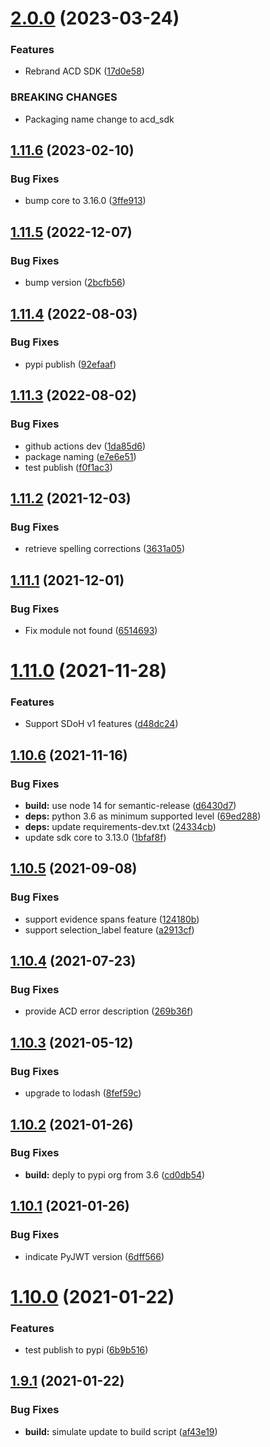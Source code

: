 # [2.0.0](https://github.com/merative/whcs-python-sdk/compare/v1.11.6...v2.0.0) (2023-03-24)


### Features

* Rebrand ACD SDK ([17d0e58](https://github.com/merative/whcs-python-sdk/commit/17d0e58219b6b9580b6253bec03d7a0d9e40c0e6))


### BREAKING CHANGES

* Packaging name change to acd_sdk

## [1.11.6](https://github.com/merative/whcs-python-sdk/compare/v1.11.5...v1.11.6) (2023-02-10)


### Bug Fixes

* bump core to 3.16.0 ([3ffe913](https://github.com/merative/whcs-python-sdk/commit/3ffe913e7ffcdd6c83c3dbce4adbc4d72be73276))

## [1.11.5](https://github.com/merative/whcs-python-sdk/compare/v1.11.4...v1.11.5) (2022-12-07)


### Bug Fixes

* bump version ([2bcfb56](https://github.com/merative/whcs-python-sdk/commit/2bcfb56b944d762672c526fbb3a0c44b9d1b25a0))

## [1.11.4](https://github.com/merative/whcs-python-sdk/compare/v1.11.3...v1.11.4) (2022-08-03)


### Bug Fixes

* pypi publish ([92efaaf](https://github.com/merative/whcs-python-sdk/commit/92efaaf1d60d4911c1483f33259415d3f15305cb))

## [1.11.3](https://github.com/merative/whcs-python-sdk/compare/v1.11.2...v1.11.3) (2022-08-02)


### Bug Fixes

* github actions dev ([1da85d6](https://github.com/merative/whcs-python-sdk/commit/1da85d6e4d1ca57cb25ac62d075b3042905e15c8))
* package naming ([e7e6e51](https://github.com/merative/whcs-python-sdk/commit/e7e6e512ea6fcde7ef18729037a42a7f88f148a5))
* test publish ([f0f1ac3](https://github.com/merative/whcs-python-sdk/commit/f0f1ac37b6863172ebfdafd291b45e391af9997d))

## [1.11.2](https://github.com/IBM/whcs-python-sdk/compare/v1.11.1...v1.11.2) (2021-12-03)


### Bug Fixes

* retrieve spelling corrections ([3631a05](https://github.com/IBM/whcs-python-sdk/commit/3631a050a6e3d6e4f7e2b265fcca1af6b945048e))

## [1.11.1](https://github.com/IBM/whcs-python-sdk/compare/v1.11.0...v1.11.1) (2021-12-01)


### Bug Fixes

* Fix module not found ([6514693](https://github.com/IBM/whcs-python-sdk/commit/6514693c505e7865d050b792c21efd3bf740d35f))

# [1.11.0](https://github.com/IBM/whcs-python-sdk/compare/v1.10.6...v1.11.0) (2021-11-28)


### Features

* Support SDoH v1 features ([d48dc24](https://github.com/IBM/whcs-python-sdk/commit/d48dc244772720136e84a0dddf002001c9e082b1))

## [1.10.6](https://github.com/IBM/whcs-python-sdk/compare/v1.10.5...v1.10.6) (2021-11-16)


### Bug Fixes

* **build:** use node 14 for semantic-release ([d6430d7](https://github.com/IBM/whcs-python-sdk/commit/d6430d72a37f54bfefcf24a38782aae46f5eb9b4))
* **deps:** python 3.6 as minimum supported level ([69ed288](https://github.com/IBM/whcs-python-sdk/commit/69ed288bbf7eb952e59ef7fc7c3676f3a46486d3))
* **deps:** update requirements-dev.txt ([24334cb](https://github.com/IBM/whcs-python-sdk/commit/24334cb4e53fb5263fc913d85e9192b9e3395aca))
* update sdk core to 3.13.0 ([1bfaf8f](https://github.com/IBM/whcs-python-sdk/commit/1bfaf8f7b35e11d72e44debc250e321137587b0d))

## [1.10.5](https://github.com/IBM/whcs-python-sdk/compare/v1.10.4...v1.10.5) (2021-09-08)


### Bug Fixes

* support evidence spans feature ([124180b](https://github.com/IBM/whcs-python-sdk/commit/124180b440e90877740ec4ffbb88486ad10d391f))
* support selection_label feature ([a2913cf](https://github.com/IBM/whcs-python-sdk/commit/a2913cf72e582d3f62164d083b9d35834f8f5b77))

## [1.10.4](https://github.com/IBM/whcs-python-sdk/compare/v1.10.3...v1.10.4) (2021-07-23)


### Bug Fixes

* provide ACD error description ([269b36f](https://github.com/IBM/whcs-python-sdk/commit/269b36f535935a91d996136e772b4da6730964f5))

## [1.10.3](https://github.com/IBM/whcs-python-sdk/compare/v1.10.2...v1.10.3) (2021-05-12)


### Bug Fixes

* upgrade to lodash ([8fef59c](https://github.com/IBM/whcs-python-sdk/commit/8fef59c53efa0b4b53e7a715e9b1ea359b8c6d7c))

## [1.10.2](https://github.com/IBM/whcs-python-sdk/compare/v1.10.1...v1.10.2) (2021-01-26)


### Bug Fixes

* **build:** deply to pypi org from 3.6 ([cd0db54](https://github.com/IBM/whcs-python-sdk/commit/cd0db5495ec669bd5b840cd87f705dc2122d7cb2))

## [1.10.1](https://github.com/IBM/whcs-python-sdk/compare/v1.10.0...v1.10.1) (2021-01-26)


### Bug Fixes

* indicate PyJWT version ([6dff566](https://github.com/IBM/whcs-python-sdk/commit/6dff566e8ca4b13dd930e38367baf326f3d8e4f6))

# [1.10.0](https://github.com/IBM/whcs-python-sdk/compare/v1.9.1...v1.10.0) (2021-01-22)


### Features

* test publish to pypi ([6b9b516](https://github.com/IBM/whcs-python-sdk/commit/6b9b51680ae6272427bdfa972fa4d00e51969f43))

## [1.9.1](https://github.com/IBM/whcs-python-sdk/compare/v1.9.0...v1.9.1) (2021-01-22)


### Bug Fixes

* **build:** simulate update to build script ([af43e19](https://github.com/IBM/whcs-python-sdk/commit/af43e197a5673ec1f7d0377ada12416dc990991d))

